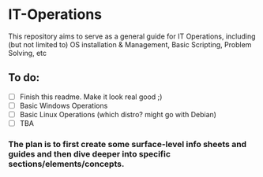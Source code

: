# IT-Operations
This repository aims to serve as a general guide for IT Operations, including (but not limited to) OS installation &amp; Management, Basic Scripting, Problem Solving, etc

## To do:
- [ ] Finish this readme. Make it look real good ;)
- [ ] Basic Windows Operations
- [ ] Basic Linux Operations (which distro? might go with Debian)
- [ ] TBA

### The plan is to first create some surface-level info sheets and guides and then dive deeper into specific sections/elements/concepts.

